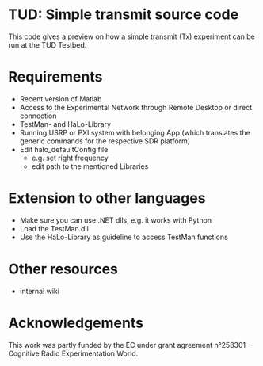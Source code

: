 TUD: Simple transmit source code
===========================
This code gives a preview on how a simple transmit (Tx) experiment can be run at the TUD Testbed.

Requirements
============
- Recent version of Matlab
- Access to the Experimental Network through Remote Desktop or direct connection
- TestMan- and HaLo-Library
- Running USRP or PXI system with belonging App (which translates the generic commands for the respective SDR platform)
- Edit halo_defaultConfig file
	- e.g. set right frequency
	- edit path to the mentioned Libraries	

Extension to other languages
============================
- Make sure you can use .NET dlls, e.g. it works with Python
- Load the TestMan.dll
- Use the HaLo-Library as guideline to access TestMan functions
	
Other resources
===============
- internal wiki

Acknowledgements
================
This work was partly funded by the EC under grant agreement n°258301 - Cognitive Radio Experimentation World. 